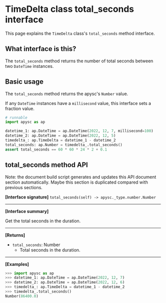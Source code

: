 # TimeDelta class total_seconds interface

This page explains the `TimeDelta` class's `total_seconds` method interface.

## What interface is this?

The `total_seconds` method returns the number of total seconds between two `DateTime` instances.

## Basic usage

The `total_seconds` method returns the apysc's `Number` value.

If any `DateTime` instances have a `millisecond` value, this interface sets a fraction value.

```py
# runnable
import apysc as ap

datetime_1: ap.DateTime = ap.DateTime(2022, 12, 7, millisecond=100)
datetime_2: ap.DateTime = ap.DateTime(2022, 12, 5)
timedelta_: ap.TimeDelta = datetime_1 - datetime_2
total_seconds: ap.Number = timedelta_.total_seconds()
assert total_seconds == 60 * 60 * 24 * 2 + 0.1
```

## total_seconds method API

<!-- Docstring: apysc._time.timedelta_.TimeDelta.total_seconds -->

<span class="inconspicuous-txt">Note: the document build script generates and updates this API document section automatically. Maybe this section is duplicated compared with previous sections.</span>

**[Interface signature]** `total_seconds(self) -> apysc._type.number.Number`<hr>

**[Interface summary]**

Get the total seconds in the duration.<hr>

**[Returns]**

- `total_seconds`: Number
  - Total seconds in the duration.

<hr>

**[Examples]**

```py
>>> import apysc as ap
>>> datetime_1: ap.DateTime = ap.DateTime(2022, 12, 7)
>>> datetime_2: ap.DateTime = ap.DateTime(2022, 12, 6)
>>> timedelta_: ap.TimeDelta = datetime_1 - datetime_2
>>> timedelta_.total_seconds()
Number(86400.0)
```